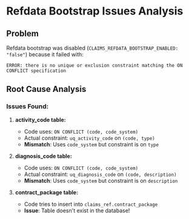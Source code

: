 # Refdata Bootstrap Issues Analysis

## Problem
Refdata bootstrap was disabled (`CLAIMS_REFDATA_BOOTSTRAP_ENABLED: "false"`) because it failed with:
```
ERROR: there is no unique or exclusion constraint matching the ON CONFLICT specification
```

## Root Cause Analysis

### Issues Found:

1. **activity_code table:**
   - Code uses: `ON CONFLICT (code, code_system)`
   - Actual constraint: `uq_activity_code` on `(code, type)`
   - **Mismatch**: Uses `code_system` but constraint is on `type`

2. **diagnosis_code table:**
   - Code uses: `ON CONFLICT (code, code_system)`
   - Actual constraint: `uq_diagnosis_code` on `(code, description)`
   - **Mismatch**: Uses `code_system` but constraint is on `description`

3. **contract_package table:**
   - Code tries to insert into `claims_ref.contract_package`
   - **Issue**: Table doesn't exist in the database!

